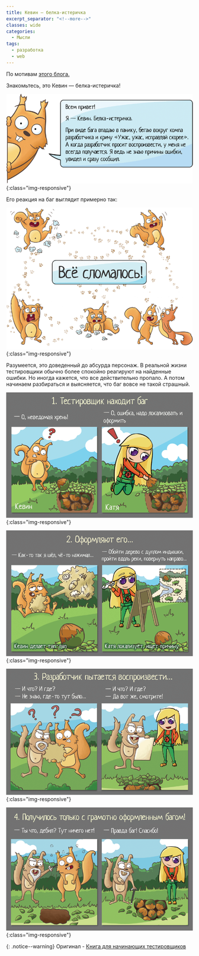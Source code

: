 ```yaml
---
title: Кевин — белка-истеричка
excerpt_separator: "<!--more-->"
classes: wide
categories:
  - Мысли
tags:
  - разработка
  - web
---
```


По мотивам [этого блога.](http://okiseleva.blogspot.com/2018/10/blog-post_22.html)

Знакомьтесь, это Кевин — белка-истеричка!

![1](https://github.com/dgorpinchuk/blog/raw/master/assets/images/testing/1.png){:class="img-responsive"}

Его реакция на баг выглядит примерно так:

![2](https://github.com/dgorpinchuk/blog/raw/master/assets/images/testing/2.png){:class="img-responsive"}

Разумеется, это доведенный до абсурда персонаж. В реальной жизни тестировщики обычно более спокойно реагируют на найденные ошибки. Но иногда кажется, что все действительно пропало. А потом начинаем разбираться и выясняется, что баг вовсе не такой страшный.

![3](https://github.com/dgorpinchuk/blog/raw/master/assets/images/testing/3.png){:class="img-responsive"}

![4](https://github.com/dgorpinchuk/blog/raw/master/assets/images/testing/4.png){:class="img-responsive"}

![5](https://github.com/dgorpinchuk/blog/raw/master/assets/images/testing/5.png){:class="img-responsive"}

![6](https://github.com/dgorpinchuk/blog/raw/master/assets/images/testing/6.png){:class="img-responsive"}

{: .notice--warning}
Оригинал - [Книга для начинающих тестировщиков](http://testbase.ru/book-beginner)